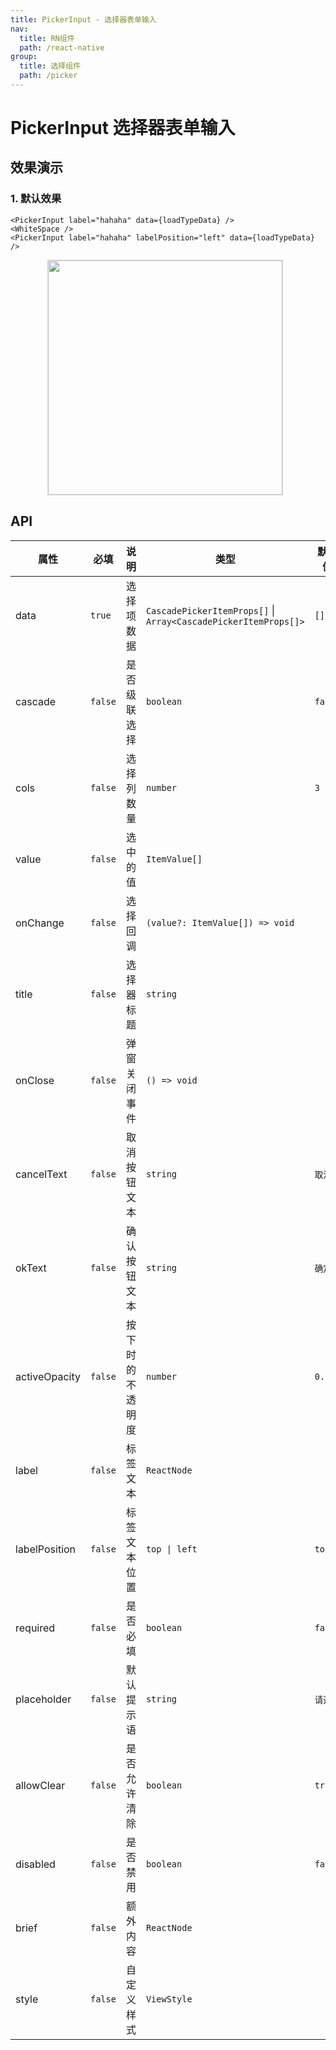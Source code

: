 ```yaml
---
title: PickerInput - 选择器表单输入
nav:
  title: RN组件
  path: /react-native
group:
  title: 选择组件
  path: /picker
---
```


# PickerInput 选择器表单输入

## 效果演示

### 1. 默认效果

```tsx | pure
<PickerInput label="hahaha" data={loadTypeData} />
<WhiteSpace />
<PickerInput label="hahaha" labelPosition="left" data={loadTypeData} />
```

<center>
  <figure>
    <img
      src="https://td-dev-public.oss-cn-hangzhou.aliyuncs.com/maoyes-app/1644825727475637877.gif"
      style="width: 375px; margin-right: 10px; border: 1px solid #ddd;"
    />
  </figure>
</center>

## API

| 属性 | 必填 | 说明 | 类型 | 默认值 |
| --- | --- | --- | --- | --- |
| data | `true` | 选择项数据 | `CascadePickerItemProps[]` \| `Array<CascadePickerItemProps[]>` | `[]` |
| cascade | `false` | 是否级联选择 | `boolean` | `false` |
| cols | `false` | 选择列数量 | `number` | `3` |
| value | `false` | 选中的值 | `ItemValue[]` |  |
| onChange | `false` | 选择回调 | `(value?: ItemValue[]) => void` |  |
| title | `false` | 选择器标题 | `string` |  |
| onClose | `false` | 弹窗关闭事件 | `() => void` |  |
| cancelText | `false` | 取消按钮文本 | `string` | `取消` |
| okText | `false` | 确认按钮文本 | `string` | `确定` |
| activeOpacity | `false` | 按下时的不透明度 | `number` | `0.5` |
| label | `false` | 标签文本 | `ReactNode` |  |
| labelPosition | `false` | 标签文本位置 | `top \| left` | `top` |
| required | `false` | 是否必填 | `boolean` | `false` |
| placeholder | `false` | 默认提示语 | `string` | `请选择` |
| allowClear | `false` | 是否允许清除 | `boolean` | `true` |
| disabled | `false` | 是否禁用 | `boolean` | `false` |
| brief | `false` | 额外内容 | `ReactNode` |  |
| style | `false` | 自定义样式 | `ViewStyle` |  |
